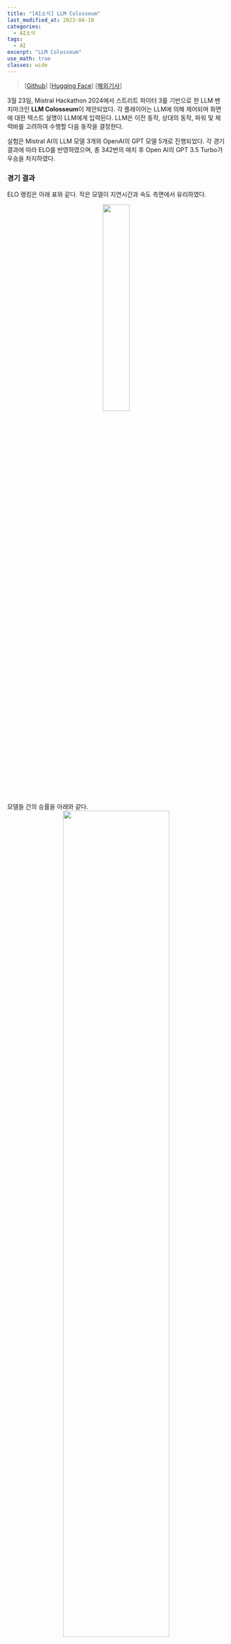 ```yaml
---
title: "[AI소식] LLM Colosseum"
last_modified_at: 2023-04-10
categories:
  - AI소식
tags:
  - AI
excerpt: "LLM Colosseum"
use_math: true
classes: wide
---
```


> [[Github](https://github.com/OpenGenerativeAI/llm-colosseum)] [[Hugging Face](https://huggingface.co/spaces/junior-labs/llm-colosseum)] [[해외기사](https://www.tomshardware.com/tech-industry/artificial-intelligence/fourteen-llms-fight-it-out-in-street-fighter-iii-ai-showdown-finds-out-which-models-make-the-best-street-fighters)]  

3월 23일, Mistral Hackathon 2024에서 스트리트 파이터 3를 기반으로 한 LLM 벤치마크인 **LLM Colosseum**이 제안되었다. 각 플레이어는 LLM에 의해 제어되며 화면에 대한 텍스트 설명이 LLM에게 입력된다. LLM은 이전 동작, 상대의 동작, 파워 및 체력바를 고려하여 수행할 다음 동작을 결정한다. 

실험은 Mistral AI의 LLM 모델 3개와 OpenAI의 GPT 모델 5개로 진행되었다. 각 경기 결과에 따라 ELO를 반영하였으며, 총 342번의 매치 후 Open AI의 GPT 3.5 Turbo가 우승을 차지하였다. 

### 경기 결과
ELO 랭킹은 아래 표와 같다. 작은 모델이 지연시간과 속도 측면에서 유리하였다. 

<center><img src='{{"/assets/img/llm-colosseum/elo.PNG" | relative_url}}' width="35%"></center>
<br>
모델들 간의 승률을 아래와 같다. 

<center><img src='{{"/assets/img/llm-colosseum/win_rate_matrix.png" | relative_url}}' width="70%"></center>

### 입력 프롬프트
LLM에 입력되는 프롬프트는 다음과 같다. 

> <pre>You are the best and most aggressive Street Fighter III 3rd strike player in the world.  
> Your character is {character}. Your goal is to beat the other opponent. You respond with a bullet point list of moves.  
> {position_prompt}  
> {power_prompt}  
> {last_action_prompt}  
> Your current score is {reward}. {score_prompt}  
> To increase your score, move toward the opponent and attack the opponent. To prevent your score from decreasing, don't get hit by the opponent.  
> The moves you can use are:  
> {move_list}  
> ----  
> Reply with a bullet point list of moves. The format should be: `- &lt;name of the move&gt;` separated by a new line.  
> Example if the opponent is close:  
> - Move closer  
> - Medium Punch  
>  
> Example if the opponent is far:  
> - Fireball  
> - Move closer  

position_prompt는 적과 멀리 있는지 가까이 있는지를 알려주며, 멀리 있다면 적의 위치와 함께 적에게 이동하라는 명령이 주어지고, 가까이 있다면 공격하라는 명령이 주어진다. 

> <pre>You are very far from the opponent. Move closer to the opponent. Your opponent is on the left.  
> You are very far from the opponent. Move closer to the opponent. Your opponent is on the right.  
> You are close to the opponent. You should attack him.  

power_prompt는 사용 가능한 슈퍼콤보를 알려준다. 

> <pre>You can now use a powerfull move. The names of the powerful moves are: Megafireball, Super attack 2.  
> You can now only use very powerfull moves. The names of the very powerful moves are: Super attack 3, Super attack 4  

last_action_prompt는 플레이어와 적의 마지막 동작을 알려준다. 

> <pre>Your last action was {str_act_own}. The opponent's last action was {str_act_opp}.

score_prompt는 reward에 따라 이기고 있는지 지고 있는지를 알려준다. 

> <pre>You are winning. Keep attacking the opponent.  
> You are losing. Continue to attack the opponent but don't get hit.  

move_list는 사용 가능한 동작들을 알려준다. 

### 별도 테스트
추가로, Amazon의 Banjo Obayomi가 진행한 별도의 테스트에서는 14개의 LLM이 314번의 매치를 진행했고 Anthropic의 Claude 3 Haiku가 우승하였다고 한다 (ELO 1613). 

Hallucination이나 AI의 안전 장치들이 격투게임 성능을 저하시키는 경우도 있었다고 한다. 